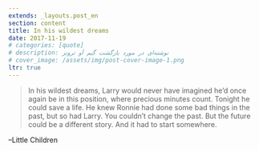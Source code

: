 ```yaml
---
extends: _layouts.post_en
section: content
title: In his wildest dreams
date: 2017-11-19
# categories: [quote]
# description: نوشته‌ای در مورد بازگشت گیم آو ترونز
# cover_image: /assets/img/post-cover-image-1.png
ltr: true
---
```




>In his wildest dreams, Larry would never have imagined he’d once again be in this position, where precious minutes count. Tonight he could save a life. He knew Ronnie had done some bad things in the past, but so had Larry. You couldn’t change the past. But the future could be a different story. And it had to start somewhere.

–Little Children
